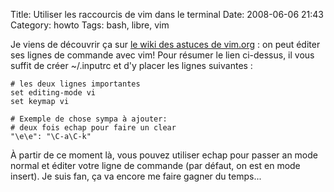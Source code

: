 Title: Utiliser les raccourcis de vim dans le terminal
Date: 2008-06-06 21:43
Category: howto
Tags: bash, libre, vim

Je viens de découvrir ça sur
[le wiki des astuces de vim.org](http://vim.wikia.com/wiki/Use_vi_shortcuts_in_terminal)
: on peut éditer ses lignes de commande avec vim! Pour résumer le
lien ci-dessus, il vous suffit de créer \~/.inputrc et d'y placer
les lignes suivantes :

    # les deux lignes importantes
    set editing-mode vi
    set keymap vi

    # Exemple de chose sympa à ajouter:
    # deux fois echap pour faire un clear
    "\e\e": "\C-a\C-k"

À partir de ce moment là, vous pouvez utiliser echap pour passer an
mode normal et éditer votre ligne de commande (par défaut, on est
en mode insert). Je suis fan, ça va encore me faire gagner du
temps...



